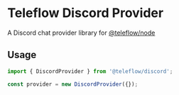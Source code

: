 # Teleflow Discord Provider

A Discord chat provider library for [@teleflow/node](https://github.com/khulnasoft/teleflow)

## Usage

```javascript
import { DiscordProvider } from '@teleflow/discord';

const provider = new DiscordProvider({});
```

